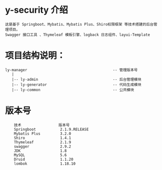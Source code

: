# y-security 介绍
    这是基于 Springboot、Mybatis、Mybatis Plus、Shiro权限框架 等技术搭建的后台管理项目。
    Swagger 接口工具 、Thymeleaf 模板引擎、logback 日志组件、layui-Template

# 项目结构说明：
    
    ly-manager                                       -- 管理版本号
       |
       |-- ly-admin                                  -- 后台管理模块            
       |-- ly-generator                              -- 代码生成模块
       |-- ly-common                                 -- 公共模块
        
# 版本号  
        技术                 版本号
        Springboot           2.1.9.RELEASE
        Mybatis Plus         3.2.0
        Shiro                1.4.1
        Thymeleaf            2.1.9
        swagger              2.9.2
        JDK                  1.8
        MySQL                5.6
        Druid                1.1.20
        lombok               1.18.10
   
 

